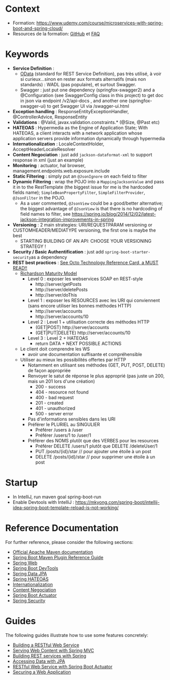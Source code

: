 # Context
* Formation: https://www.udemy.com/course/microservices-with-spring-boot-and-spring-cloud/
* Resources de la formation: [GitHub](http://github.com/in28minutes/spring-microservices) et [FAQ](https://github.com/in28minutes/in28minutes-initiatives/blob/master/The-in28Minutes-TroubleshootingGuide-And-FAQ/quick-start.md)

# Keywords
* **Service Definition** : 
    * [OData](https://www.odata.org) (standard for REST Service Definition), pas très utilisé, à voir si curieux...sinon en rester aux formats alternatifs (mais non standards) : WADL (pas populaire), et surtout Swagger.
    * Swagger : just put one dependency (springfox-swagger2) and a @Configuration (see SwaggerConfig class in this project) to get doc in json via endpoint /v2/api-docs , and another one (springfox-swagger-ui) to get Swagger UI via /swagger-ui.html
* **Exception handling** : ResponseEntityExceptionHandler, @ControllerAdvice, ResponseEntity
* **Validations** : @Valid, javax.validation.constraints.* (@Size, @Past etc)
* **HATEOAS** : Hypermedia as the Engine of Application State; With HATEOAS, a client interacts with a network application whose application servers provide information dynamically through hypermedia
* **Internationalization** : LocaleContextHolder, AcceptHeaderLocaleResolver
* **Content Negociation** : just add `jackson-dataformat-xml` to support response in xml (just an example)
* **Monitoring** : actuator, hal browser, management.endpoints.web.exposure.include
* **Static Filtering** : simply put an `@JsonIgnore` on each field to filter
* **Dynamic Filtering** : wrap the POJO into a `MappingJacksonValue` and pass it in to the RestTemplate (the biggest issue for me is the hardcoded fields name); `SimpleBeanPropertyFilter`, `SimpleFilterProvider`, `@JsonFilter` in the POJO.
    * As a user commented, `@JsonView` could be a good/better alternative; the biggest advantage of `@JsonView` is that there is no hardcoding of field names to filter, see https://spring.io/blog/2014/12/02/latest-jackson-integration-improvements-in-spring                  
* **Versioning** : 2 main strategies: URI/REQUESTPARAM versioning or CUSTOMHEADER/MEDIATYPE versioning, the first one is maybe the best
    * STARTING BUILDING OF AN API: CHOOSE YOUR VERSIONING STRATEGY !
* **Security / Basic Authentification** : just add `spring-boot-starter-security`as a dependency
* **REST best practices** : [See Octo Technology Reference Card, a MUST READ!!](https://blog.octo.com/wp-content/uploads/2014/12/OCTO-Refcard_API_Design_EN_3.0.pdf)
    * [Richardson Maturity Model](https://martinfowler.com/articles/richardsonMaturityModel.html)
         * Level 0 : exposer les webservices SOAP en REST-style
            * http://server/getPosts
            * http://server/deletePosts
            * http://server/doThis
         * Level 1 : exposer les RESOURCES avec les URI qui conviennent (sans encore utiliser les bonnes méthodes HTTP)
            * http://server/accounts
            * http://server/accounts/10
         * Level 2 : Level 1 + utilisation correcte des méthodes HTTP
            * (GET|POST) http://server/accounts
            * (GET|PUT|DELETE) http://server/accounts/10  
         * Level 3 : Level 2 + HATEOAS
            * return DATA + NEXT POSSIBLE ACTIONS
    * Le client doit comprendre les WS
        *   avoir une documentation suffisante et compréhensible
    * Utiliser au mieux les possibilités offertes par HTTP
        * Notamment en utilisant ses méthodes (GET, PUT, POST, DELETE) de façon appropriée
        * Renvoyer le satut de réponse le plus approprié (pas juste un 200, mais un 201 lors d'une création)
            * 200 - success
            * 404 - resource not found
            * 400 - bad request
            * 201 - created
            * 401 - unauthorized
            * 500 - server error
        * Pas d'informations sensibles dans les URI
        * Préférer le PLURIEL au SINGULIER
            * Préférer /users à /user
            * Préférer /users/1 to /user/1
        * Préférer des NOMS plutôt que des VERBES pour les resources
            * Préférer DELETE /users/1 plutôt que DELETE /deleteUser/1
            * PUT /posts/{id}/star // pour ajouter une étoile à un post
            * DELETE /posts/{id}/star // pour supprimer une étoile à un post
            
         
# Startup
* In IntelliJ, run maven goal spring-boot-run
* Enable Devtools with IntelliJ : https://mkyong.com/spring-boot/intellij-idea-spring-boot-template-reload-is-not-working/


# Reference Documentation
For further reference, please consider the following sections:

* [Official Apache Maven documentation](https://maven.apache.org/guides/index.html)
* [Spring Boot Maven Plugin Reference Guide](https://docs.spring.io/spring-boot/docs/2.2.6.RELEASE/maven-plugin/)
* [Spring Web](https://docs.spring.io/spring-boot/docs/2.2.6.RELEASE/reference/htmlsingle/#boot-features-developing-web-applications)
* [Spring Boot DevTools](https://docs.spring.io/spring-boot/docs/2.2.6.RELEASE/reference/htmlsingle/#using-boot-devtools)
* [Spring Data JPA](https://docs.spring.io/spring-boot/docs/2.2.6.RELEASE/reference/htmlsingle/#boot-features-jpa-and-spring-data)
* [Spring HATEOAS](https://docs.spring.io/spring-hateoas/docs/current/reference/html/#fundamentals.obtaining-links.builder.methods)
* [Internationalization](https://docs.spring.io/spring-boot/docs/2.2.6.RELEASE/reference/htmlsingle/#boot-features-internationalization)
* [Content Negociation](https://docs.spring.io/spring-boot/docs/2.2.6.RELEASE/reference/htmlsingle/#howto-write-an-xml-rest-service)
* [Spring Boot Actuator](https://docs.spring.io/spring-boot/docs/2.2.6.RELEASE/reference/htmlsingle/#production-ready)
* [Spring Security](https://docs.spring.io/spring-boot/docs/2.2.6.RELEASE/reference/htmlsingle/#boot-features-security)

# Guides
The following guides illustrate how to use some features concretely:

* [Building a RESTful Web Service](https://spring.io/guides/gs/rest-service/)
* [Serving Web Content with Spring MVC](https://spring.io/guides/gs/serving-web-content/)
* [Building REST services with Spring](https://spring.io/guides/tutorials/bookmarks/)
* [Accessing Data with JPA](https://spring.io/guides/gs/accessing-data-jpa/)
* [RESTful Web Service with Spring Boot Actuator](https://spring.io/guides/gs/actuator-service/)
* [Securing a Web Application](https://spring.io/guides/gs/securing-web/)

